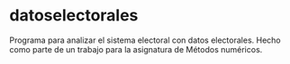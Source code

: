 # datoselectorales

Programa para analizar el sistema electoral con datos electorales. Hecho como parte de un trabajo para la asignatura de Métodos numéricos.
